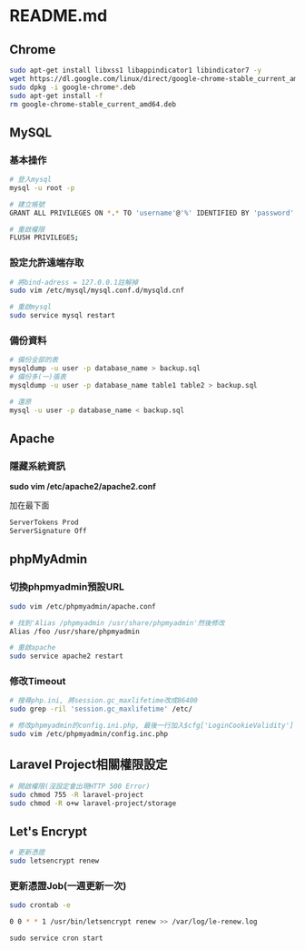 # README.md

## Chrome

```bash
sudo apt-get install libxss1 libappindicator1 libindicator7 -y
wget https://dl.google.com/linux/direct/google-chrome-stable_current_amd64.deb
sudo dpkg -i google-chrome*.deb
sudo apt-get install -f
rm google-chrome-stable_current_amd64.deb
```

## MySQL

### 基本操作

```bash
# 登入mysql
mysql -u root -p

# 建立帳號
GRANT ALL PRIVILEGES ON *.* TO 'username'@'%' IDENTIFIED BY 'password' WITH GRANT OPTION;

# 重啟權限
FLUSH PRIVILEGES;
```

### 設定允許遠端存取

```bash
# 將bind-adress = 127.0.0.1註解掉
sudo vim /etc/mysql/mysql.conf.d/mysqld.cnf

# 重啟mysql
sudo service mysql restart
```

### 備份資料
```bash
# 備份全部的表
mysqldump -u user -p database_name > backup.sql
# 備份多(一)張表
mysqldump -u user -p database_name table1 table2 > backup.sql

# 還原
mysql -u user -p database_name < backup.sql

```

## Apache

### 隱藏系統資訊

**sudo vim /etc/apache2/apache2.conf**

加在最下面

```bash
ServerTokens Prod
ServerSignature Off
```

## phpMyAdmin

### 切換phpmyadmin預設URL
```bash
sudo vim /etc/phpmyadmin/apache.conf

# 找到'Alias /phpmyadmin /usr/share/phpmyadmin'然後修改
Alias /foo /usr/share/phpmyadmin

# 重啟apache
sudo service apache2 restart
```

### 修改Timeout
```bash
# 搜尋php.ini, 將session.gc_maxlifetime改成86400
sudo grep -ril 'session.gc_maxlifetime' /etc/

# 修改phpmyadmin的config.ini.php, 最後一行加入$cfg['LoginCookieValidity'] = 86400;
sudo vim /etc/phpmyadmin/config.inc.php
```

## Laravel Project相關權限設定

```bash
# 開啟權限(沒設定會出現HTTP 500 Error)
sudo chmod 755 -R laravel-project
sudo chmod -R o+w laravel-project/storage
```

## Let's Encrypt

```bash
# 更新憑證
sudo letsencrypt renew
```


### 更新憑證Job(一週更新一次)

```bash
sudo crontab -e
```

```bash
0 0 * * 1 /usr/bin/letsencrypt renew >> /var/log/le-renew.log
```

```bah
sudo service cron start
```
